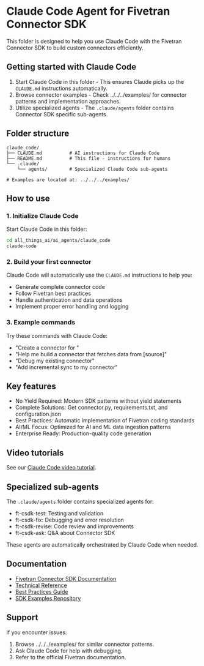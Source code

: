# Claude Code Agent for Fivetran Connector SDK

This folder is designed to help you use Claude Code with the Fivetran Connector SDK to build custom connectors efficiently.

## Getting started with Claude Code

1. Start Claude Code in this folder - This ensures Claude picks up the `CLAUDE.md` instructions automatically.
2. Browse connector examples - Check ../../../examples/ for connector patterns and implementation approaches.
3. Utilize specialized agents - The `.claude/agents` folder contains Connector SDK specific sub-agents.

## Folder structure

```
claude_code/
├── CLAUDE.md          # AI instructions for Claude Code
├── README.md          # This file - instructions for humans
└── .claude/
    └── agents/        # Specialized Claude Code sub-agents

# Examples are located at: ../../../examples/
```

## How to use

### 1. Initialize Claude Code
Start Claude Code in this folder:
```bash
cd all_things_ai/ai_agents/claude_code
claude-code
```

### 2. Build your first connector
Claude Code will automatically use the `CLAUDE.md` instructions to help you:
- Generate complete connector code
- Follow Fivetran best practices
- Handle authentication and data operations
- Implement proper error handling and logging

### 3. Example commands
Try these commands with Claude Code:
- "Create a connector for <API name>"
- "Help me build a connector that fetches data from [source]"
- "Debug my existing connector"
- "Add incremental sync to my connector"

## Key features

- No Yield Required: Modern SDK patterns without yield statements
- Complete Solutions: Get connector.py, requirements.txt, and configuration.json
- Best Practices: Automatic implementation of Fivetran coding standards
- AI/ML Focus: Optimized for AI and ML data ingestion patterns
- Enterprise Ready: Production-quality code generation

## Video tutorials

See our [Claude Code video tutorial](https://fivetran.com/docs/connector-sdk/tutorials/claude-ai-terminal-video).

## Specialized sub-agents

The `.claude/agents` folder contains specialized agents for:
- ft-csdk-test: Testing and validation
- ft-csdk-fix: Debugging and error resolution
- ft-csdk-revise: Code review and improvements
- ft-csdk-ask: Q&A about Connector SDK

These agents are automatically orchestrated by Claude Code when needed.

## Documentation

- [Fivetran Connector SDK Documentation](https://fivetran.com/docs/connector-sdk)
- [Technical Reference](https://fivetran.com/docs/connector-sdk/technical-reference)
- [Best Practices Guide](https://fivetran.com/docs/connector-sdk/best-practices)
- [SDK Examples Repository](https://github.com/fivetran/fivetran_connector_sdk/tree/main/examples)

## Support

If you encounter issues:
1. Browse ../../../examples/ for similar connector patterns.
2. Ask Claude Code for help with debugging.
3. Refer to the official Fivetran documentation.
